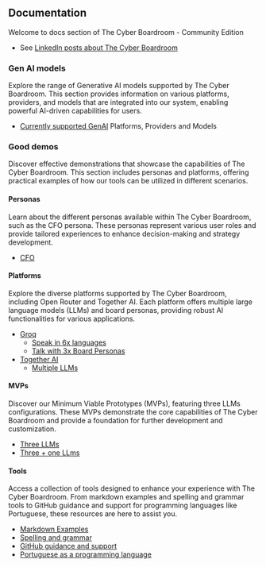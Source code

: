 ## Documentation 

Welcome to docs section of The Cyber Boardroom - Community Edition

- See [LinkedIn posts about The Cyber Boardroom](docs/news/blog-posts)

### Gen AI models

Explore the range of Generative AI models supported by The Cyber Boardroom. This section provides information on various platforms, providers, and models that are integrated into our system, enabling powerful AI-driven capabilities for users.

 - [Currently supported GenAI](docs/platforms/index) Platforms, Providers and Models

### Good demos

Discover effective demonstrations that showcase the capabilities of The Cyber Boardroom. This section includes personas and platforms, offering practical examples of how our tools can be utilized in different scenarios.

#### Personas

Learn about the different personas available within The Cyber Boardroom, such as the CFO persona. These personas represent various user roles and provide tailored experiences to enhance decision-making and strategy development.

- [CFO](docs/personas/cfo/index)

#### Platforms

Explore the diverse platforms supported by The Cyber Boardroom, including Open Router and Together AI. Each platform offers multiple large language models (LLMs) and board personas, providing robust AI functionalities for various applications.

- [Groq](docs/platforms/groq/index) 
    - [Speak in 6x languages](docs/platforms/groq/speak-in-6-languages)
    - [Talk with 3x Board Personas](docs/platforms/groq/talk-with-3x-board-personas)
- [Together AI](docs/platforms/together-ai/index)
    - [Multiple LLMs](docs/platforms/together-ai/query-multiple-lllms)

#### MVPs

Discover our Minimum Viable Prototypes (MVPs), featuring three LLMs configurations. These MVPs demonstrate the core capabilities of The Cyber Boardroom and provide a foundation for further development and customization.

  - [Three LLMs](chat/three-llms)
  - [Three + one LLms](chat/three-plus-one-llms)

#### Tools

Access a collection of tools designed to enhance your experience with The Cyber Boardroom. From markdown examples and spelling and grammar tools to GitHub guidance and support for programming languages like Portuguese, these resources are here to assist you.

 - [Markdown Examples](docs/markdown/examples)
 - [Spelling and grammar](docs/tools/spelling-grammar-helper)
 - [GitHub guidance and support](docs/tools/github-helper)
 - [Portuguese as a programming language](docs/tools/portuguese-journalist)